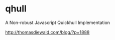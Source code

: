 qhull
=====

A Non-robust Javascript Quickhull Implementation

http://thomasdiewald.com/blog/?p=1888